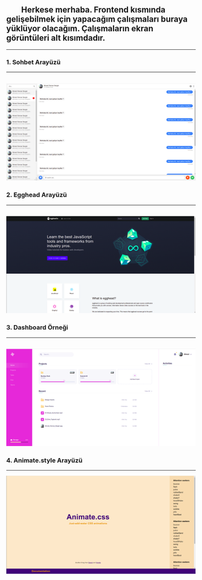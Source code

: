 ## &nbsp; &nbsp; &nbsp; &nbsp; Herkese merhaba. Frontend kısmında gelişebilmek için yapacağım çalışmaları buraya yüklüyor olacağım. Çalışmaların ekran görüntüleri alt kısımdadır. 
---
### 1. Sohbet Arayüzü
---
![Getting Started](./images/frontend-examples-1.png)
---
### 2. Egghead Arayüzü
---
![Getting Started](./images/frontend-examples-2.png)
---
### 3. Dashboard Örneği
---
![Getting Started](./images/frontend-examples-3.png)
---
### 4. Animate.style Arayüzü
---
![Getting Started](./images/frontend-examples-4.1.png)
